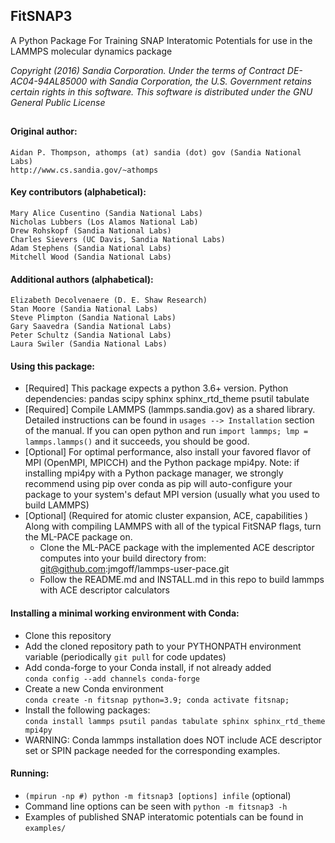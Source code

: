 <!----------------BEGIN-HEADER------------------------------------>
## FitSNAP3
A Python Package For Training SNAP Interatomic Potentials for use in the LAMMPS molecular dynamics package

_Copyright (2016) Sandia Corporation. Under the terms of Contract DE-AC04-94AL85000 with Sandia Corporation, the U.S. Government retains certain rights in this software. This software is distributed under the GNU General Public License_
##

#### Original author:
    Aidan P. Thompson, athomps (at) sandia (dot) gov (Sandia National Labs)
    http://www.cs.sandia.gov/~athomps

#### Key contributors (alphabetical):
    Mary Alice Cusentino (Sandia National Labs)
    Nicholas Lubbers (Los Alamos National Lab)
    Drew Rohskopf (Sandia National Labs)
    Charles Sievers (UC Davis, Sandia National Labs)
    Adam Stephens (Sandia National Labs)
    Mitchell Wood (Sandia National Labs)

#### Additional authors (alphabetical):
    Elizabeth Decolvenaere (D. E. Shaw Research)
    Stan Moore (Sandia National Labs)
    Steve Plimpton (Sandia National Labs)
    Gary Saavedra (Sandia National Labs)
    Peter Schultz (Sandia National Labs)
    Laura Swiler (Sandia National Labs)

<!-----------------END-HEADER------------------------------------->

#### Using this package:
* [Required] This package expects a python 3.6+ version. Python dependencies: pandas scipy sphinx sphinx_rtd_theme psutil tabulate
* [Required] Compile LAMMPS (lammps.sandia.gov) as a shared library. Detailed instructions can be found in `usages --> Installation` section of the manual. If you can open python and run `import lammps; lmp = lammps.lammps()` and it succeeds, you should be good.
* [Optional] For optimal performance, also install your favored flavor of MPI (OpenMPI, MPICCH) and the Python package mpi4py. Note: if installing mpi4py with a Python package manager, we strongly recommend using pip over conda as pip will auto-configure your package to your system's defaut MPI version (usually what you used to build LAMMPS)
* [Optional] (Required for atomic cluster expansion, ACE, capabilities ) Along with compiling LAMMPS with all of the typical FitSNAP flags, turn the ML-PACE package on.
    * Clone the ML-PACE package with the implemented ACE descriptor computes into your build directory from: git@github.com:jmgoff/lammps-user-pace.git
    * Follow the README.md and INSTALL.md in this repo to build lammps with ACE descriptor calculators

#### Installing a minimal working environment with Conda:
* Clone this repository
* Add the cloned repository path to your PYTHONPATH environment variable (periodically `git pull` for code updates)
* Add conda-forge to your Conda install, if not already added \
    `conda config --add channels conda-forge` 
* Create a new Conda environment\
    `conda create -n fitsnap python=3.9; conda activate fitsnap;`
* Install the following packages:\
    `conda install lammps psutil pandas tabulate sphinx sphinx_rtd_theme mpi4py`
* WARNING: Conda lammps installation does NOT include ACE descriptor set or SPIN package needed for the corresponding examples.

#### Running:
* `(mpirun -np #) python -m fitsnap3 [options] infile` (optional)
* Command line options can be seen with `python -m fitsnap3 -h`
* Examples of published SNAP interatomic potentials can be found in `examples/`
